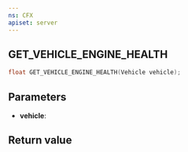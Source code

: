 ```yaml
---
ns: CFX
apiset: server
---
```

## GET_VEHICLE_ENGINE_HEALTH

```c
float GET_VEHICLE_ENGINE_HEALTH(Vehicle vehicle);
```


## Parameters
* **vehicle**: 

## Return value
